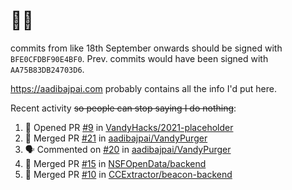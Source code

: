 # 👋🏻
<!--
**aadibajpai/aadibajpai** is a ✨ _special_ ✨ repository because its `README.md` (this file) appears on your GitHub profile.
-->
commits from like 18th September onwards should be signed with `BFE0CFDBF90E4BF0`. Prev. commits would have been signed with `AA75B83DB24703D6`.

https://aadibajpai.com probably contains all the info I'd put here.

Recent activity ~~so people can stop saying I do nothing~~:
<!--START_SECTION:activity-->
1. 💪 Opened PR [#9](https://github.com/VandyHacks/2021-placeholder/pull/9) in [VandyHacks/2021-placeholder](https://github.com/VandyHacks/2021-placeholder)
2. 🎉 Merged PR [#21](https://github.com/aadibajpai/VandyPurger/pull/21) in [aadibajpai/VandyPurger](https://github.com/aadibajpai/VandyPurger)
3. 🗣 Commented on [#20](https://github.com/aadibajpai/VandyPurger/issues/20) in [aadibajpai/VandyPurger](https://github.com/aadibajpai/VandyPurger)
4. 🎉 Merged PR [#15](https://github.com/NSFOpenData/backend/pull/15) in [NSFOpenData/backend](https://github.com/NSFOpenData/backend)
5. 🎉 Merged PR [#10](https://github.com/CCExtractor/beacon-backend/pull/10) in [CCExtractor/beacon-backend](https://github.com/CCExtractor/beacon-backend)
<!--END_SECTION:activity-->

